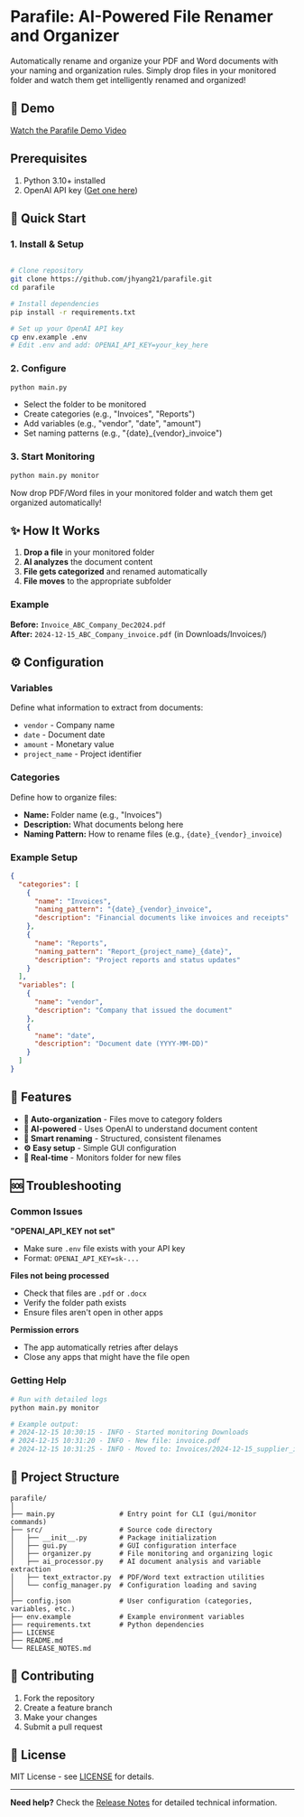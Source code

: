 # Parafile: AI-Powered File Renamer and Organizer

Automatically rename and organize your PDF and Word documents with your naming and organization rules. Simply drop files in your monitored folder and watch them get intelligently renamed and organized!

## 🎥 Demo

[Watch the Parafile Demo Video](https://github.com/jhyang21/parafile/raw/refs/heads/main/demo_videos/parafile-v1.0.0-demo.mp4)

## **Prerequisites**
1. Python 3.10+ installed
2. OpenAI API key ([Get one here](https://platform.openai.com/api-keys))

## 🚀 Quick Start

### 1. Install & Setup
```bash

# Clone repository
git clone https://github.com/jhyang21/parafile.git
cd parafile

# Install dependencies
pip install -r requirements.txt

# Set up your OpenAI API key
cp env.example .env
# Edit .env and add: OPENAI_API_KEY=your_key_here
```

### 2. Configure
```bash
python main.py
```
- Select the folder to be monitored
- Create categories (e.g., "Invoices", "Reports")
- Add variables (e.g., "vendor", "date", "amount")
- Set naming patterns (e.g., "{date}_{vendor}_invoice")

### 3. Start Monitoring
```bash
python main.py monitor
```
Now drop PDF/Word files in your monitored folder and watch them get organized automatically!

## ✨ How It Works

1. **Drop a file** in your monitored folder
2. **AI analyzes** the document content
3. **File gets categorized** and renamed automatically
4. **File moves** to the appropriate subfolder

### Example
**Before:** `Invoice_ABC_Company_Dec2024.pdf`  
**After:** `2024-12-15_ABC_Company_invoice.pdf` (in Downloads/Invoices/)

## ⚙️ Configuration

### Variables
Define what information to extract from documents:
- `vendor` - Company name
- `date` - Document date
- `amount` - Monetary value
- `project_name` - Project identifier

### Categories
Define how to organize files:
- **Name:** Folder name (e.g., "Invoices")
- **Description:** What documents belong here
- **Naming Pattern:** How to rename files (e.g., `{date}_{vendor}_invoice`)

### Example Setup
```json
{
  "categories": [
    {
      "name": "Invoices",
      "naming_pattern": "{date}_{vendor}_invoice",
      "description": "Financial documents like invoices and receipts"
    },
    {
      "name": "Reports", 
      "naming_pattern": "Report_{project_name}_{date}",
      "description": "Project reports and status updates"
    }
  ],
  "variables": [
    {
      "name": "vendor",
      "description": "Company that issued the document"
    },
    {
      "name": "date", 
      "description": "Document date (YYYY-MM-DD)"
    }
  ]
}
```

## 🔧 Features

- **📁 Auto-organization** - Files move to category folders
- **🤖 AI-powered** - Uses OpenAI to understand document content
- **📝 Smart renaming** - Structured, consistent filenames
- **⚙️ Easy setup** - Simple GUI configuration
- **🔄 Real-time** - Monitors folder for new files

## 🆘 Troubleshooting

### Common Issues

**"OPENAI_API_KEY not set"**
- Make sure `.env` file exists with your API key
- Format: `OPENAI_API_KEY=sk-...`

**Files not being processed**
- Check that files are `.pdf` or `.docx`
- Verify the folder path exists
- Ensure files aren't open in other apps

**Permission errors**
- The app automatically retries after delays
- Close any apps that might have the file open

### Getting Help
```bash
# Run with detailed logs
python main.py monitor

# Example output:
# 2024-12-15 10:30:15 - INFO - Started monitoring Downloads
# 2024-12-15 10:31:20 - INFO - New file: invoice.pdf
# 2024-12-15 10:31:25 - INFO - Moved to: Invoices/2024-12-15_supplier_invoice.pdf
```

## 📁 Project Structure

```
parafile/
│
├── main.py                # Entry point for CLI (gui/monitor commands)
├── src/                   # Source code directory
│   ├── __init__.py        # Package initialization
│   ├── gui.py             # GUI configuration interface
│   ├── organizer.py       # File monitoring and organizing logic
│   ├── ai_processor.py    # AI document analysis and variable extraction
│   ├── text_extractor.py  # PDF/Word text extraction utilities
│   └── config_manager.py  # Configuration loading and saving
│
├── config.json            # User configuration (categories, variables, etc.)
├── env.example            # Example environment variables
├── requirements.txt       # Python dependencies
├── LICENSE
├── README.md
└── RELEASE_NOTES.md
```

## 🤝 Contributing

1. Fork the repository
2. Create a feature branch
3. Make your changes
4. Submit a pull request

## 📄 License

MIT License - see [LICENSE](LICENSE) for details.

---

**Need help?** Check the [Release Notes](RELEASE_NOTES.md) for detailed technical information.
